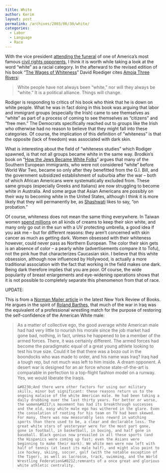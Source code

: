 ```yaml
---
title: White
author: Kerim
layout: post
permalink: /archives/2003/06/30/white/
categories:
  - Labor
  - Language
  - Race
---
```

With the vice president <a href="http://www.nytimes.com/aponline/national/AP-Thurmond-Funeral.html" onclick="_gaq.push(['_trackEvent', 'outbound-article', 'http://www.nytimes.com/aponline/national/AP-Thurmond-Funeral.html', 'attending the funeral']);" >attending the funeral</a> of one of America&#8217;s most famous <a href="http://www.thesmokinggun.com/archive/strom1.html" onclick="_gaq.push(['_trackEvent', 'outbound-article', 'http://www.thesmokinggun.com/archive/strom1.html', 'civil rights opponents']);" >civil rights opponents</a>, I think it is worth while taking a look at the word &#8220;white&#8221; as a racial category. In the afterward to the revised edition of his book &#8220;<a href="http://www.amazon.com/exec/obidos/tg/detail/-/1859842402/" onclick="_gaq.push(['_trackEvent', 'outbound-article', 'http://www.amazon.com/exec/obidos/tg/detail/-/1859842402/', 'The Wages of Whiteness']);" >The Wages of Whiteness</a>&#8221; David Roediger cites <a href="http://fic.ic.org/cmag/90/4490.html" onclick="_gaq.push(['_trackEvent', 'outbound-article', 'http://fic.ic.org/cmag/90/4490.html', 'Amoja Three Rivers']);" >Amoja Three Rivers</a>:


>   White people have not always been &#8220;white,&#8221; nor will they always be &#8220;white.&#8221; It is a political alliance. Things will change.


<!--more-->

  
Rodiger is responding to critics of his book who think that he is down on white people. What he was in fact doing in this book was arguing that labor and immigrant groups (especially the Irish) came to see themselves as &#8220;white&#8221; as part of a process of coming to see themselves as &#8220;citizens&#8221; and &#8220;free men.&#8221; The Democrats specifically reached out to groups like the Irish who otherwise had no reason to believe that they might fall into these categories. Of course, the implication of this definition of &#8220;whiteness&#8221; is that the opposite (lack of freedom) was associated with dark skin.

What is interesting about the field of &#8220;whiteness studies&#8221; which Rodiger spawned, is that not all groups became white in the same way. Brodkin&#8217;s book on &#8220;<a href="http://rutgerspress.rutgers.edu/acatalog/__How_Jews_Became_White_Folks_and_What_That_Says__299.html" onclick="_gaq.push(['_trackEvent', 'outbound-article', 'http://rutgerspress.rutgers.edu/acatalog/__How_Jews_Became_White_Folks_and_What_That_Says__299.html', 'How the Jews Became White Folks']);" >How the Jews Became White Folks</a>&#8221; argues that many of the Southern European immigrants, who were not considered &#8220;white&#8221; before World War Two, became so only after they benefitted from the G.I. Bill, and the government subsidized establishment of suburbia after the war &#8211; both of which African Americans were systematically excluded from. These same groups (especially Greeks and Italians) are now struggling to become white in Australia. And some argue that Asian Americans are possibly on their way to becoming white in the United States, although I think it is more likely that they will permanently be, as <a href="http://www.shashwati.com" onclick="_gaq.push(['_trackEvent', 'outbound-article', 'http://www.shashwati.com', 'Shashwati']);" >Shashwati</a> likes to say, &#8220;on probation.&#8221;

Of course, whiteness does not mean the same thing everywhere. In Taiwan women <a href="http://www.taiwanheadlines.gov.tw/20000816/20000815f3.html" onclick="_gaq.push(['_trackEvent', 'outbound-article', 'http://www.taiwanheadlines.gov.tw/20000816/20000815f3.html', 'spend millions']);" >spend millions</a> on all kinds of creams to keep their skin white, and many only go out in the sun with a UV protecting umbrella, a good idea if you ask me &#8211; but for different reasons: they aren&#8217;t concerned with skin cancer as much as getting dark. Women obsessed with their whiteness however, could never pass as Northern European. The color their skin gets is an absence of color &#8211; a pearly white (advertisements compare it to Tofu), not the pink hue that characterizes Caucasian skin. I believe that this white obsession, although now influenced by Hollywood, is actually a more traditional association with the fact that working in the field makes one dark. Being dark therefore implies that you are poor. Of course, the wide popularity of breast enlargements and eye-widening operations shows that it is not possible to completely separate this phenomenon from that of race.

UPDATE:

This is from a <a href="http://www.nybooks.com/articles/16470" onclick="_gaq.push(['_trackEvent', 'outbound-article', 'http://www.nybooks.com/articles/16470', 'Norman Mailer article']);" >Norman Mailer article</a> in the latest New York Review of Books. He argues in the spirit of <a href="http://www.sunderland.ac.uk/~os0tmc/myth.htm" onclick="_gaq.push(['_trackEvent', 'outbound-article', 'http://www.sunderland.ac.uk/~os0tmc/myth.htm', 'Roland Barthes']);" >Roland Barthes</a>, that much of the war in Iraq was the equivalent of a professional wrestling match for the purpose of restoring the self-confidence of the American White male:


>   As a matter of collective ego, the good average white American male had had very little to nourish his morale since the job market had gone bad, nothing, in fact, unless he happened to be a member of the armed forces. There, it was certainly different. The armed forces had become the paradigmatic equal of a great young athlete looking to test his true size. Could it be that there was a bozo out in the boondocks who was made to order, and his name was Iraq? Iraq had a tough rep, but not much was left to him inside. A dream opponent. A desert war is designed for an air force whose state-of-the-art is comparable in perfection to a top-flight fashion model on a runway. Yes, we would liberate the Iraqis. 
>   
>   
>     &#8230;And there were other factors for using our military skills, minor but significant: these reasons return us to the ongoing malaise of the white American male. He had been taking a daily drubbing over the last thirty years. For better or worse, the women&#8217;s movement has had its breakthrough successes and the old, easy white male ego has withered in the glare. Even the consolation of rooting for his team on TV had been skewed. For many, there was now measurably less reward in watching sports than there used to be, a clear and declarable loss. The great white stars of yesteryear were for the most part gone, gone in football, in basketball, in boxing, and half gone in baseball. Black genius now prevailed in all these sports (and the Hispanics were coming up fast; even the Asians were beginning to make their mark). We white men were now left with half of tennis (at least its male half), and might also point to ice hockey, skiing, soccer, golf (with the notable exception of the Tiger), as well as lacrosse, track, swimming, and the World Wrestling Federation&#8212;remnants of a once great and glorious white athletic centrality.
>   


